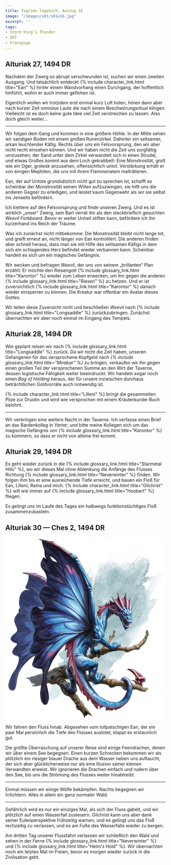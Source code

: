 ```yaml
---
title: Togrims Tagebuch, Auszug 16
image: "/images/skt/s01e16.jpg"
excerpt: ''
tags:
- Storm King's Thunder
- SKT
- Frontpage
---
```


## Alturiak 27, 1494 DR

Nachdem der Zwerg so abrupt verschwunden ist, suchen wir einen zweiten Ausgang. Und tatsächlich
entdeckt {% include character_link.html title="Ean" %} hinter einem Wandvorhang einen Durchgang,
der hoffentlich hinführt, wohin er auch immer geflohen ist.

Eigentlich wollen wir trotzdem erst einmal kurz Luft holen, hören dann aber nach kurzer Zeit ominöse
Laute die nach einem Beschwörungsritual klingen. Vielleicht ist es doch keine gute Idee viel Zeit
verstreichen zu lassen. Also doch gleich weiter...

---

Wir folgen dem Gang und kommen in eine größere Höhle. In der Mitte sehen wir sandigen Boden mit
einem großen Runenzirkel. Dahinter ein seltsamer, arkan leuchtender Käfig. Rechts über uns ein
Felsvorsprung, den wir aber nicht recht einsehen können. Und wir haben nicht die Zeit uns sorgfältig
umzusehen; der Sand unter dem Zirkel verwandelt sich in einen Strudel, und etwas Großes kommt aus
dem Loch gekrabbelt: Eine Monstrosität, groß wie ein Oger, grotesk anzusehen, offensichtlich untot.
Verstärkung erhält er von einigen Mephiten, die uns mit ihrem Flammenatem malträtieren.

Ean, der auf Untote grundsätzlich nicht gut zu sprechen ist, schafft es scheinbar der Monstrosität
seinen Willen aufzuzwingen, sie hilft uns die anderen Gegner zu erledigen, und leistet kaum
Gegenwehr als wir sie selbst ins Jenseits befördern.

Ich klettere auf den Felsvorsprung und finde unseren Zwerg. Und es ist wirklich „unser“ Zwerg,
sein Bart verrät ihn als den steckbrieflich gesuchten *Weevil Forkbeard*. Bevor er weiter Unheil
stiften kann, befördere ich ihn kurzerhand ins Reich der Träume.

Was ich zunächst nicht mitbekomme: Die Monstrosität bleibt nicht lange tot, und greift erneut an,
nicht länger von Ean kontrolliert.  Die anderen finden aber schnell heraus, dass man sie mit Hilfe
des seltsamen Käfigs in dem sich ein schlagendes Herz befindet wieder verbannen kann. Scheinbar
handelt es sich um ein magisches Gefängnis.

Wir wecken und befragen *Weevil*, der uns von seinem „brillanten“ Plan erzählt: Er möchte den
Riesengott {% include glossary_link.html title="Karontor" %} wieder zum Leben erwecken, um ihn
gegen die anderen {% include glossary_link.html title="Riesen" %} zu hetzen. Und er ist zuversichtlich {% include glossary_link.html title="Karontor" %} danach wieder einsperren zu
können. Die Kreatur war offenbar ein Avatar dieses Gottes.

Wir teilen diese Zuversicht nicht und beschließen *Weevil* nach {% include glossary_link.html
title="Longsaddle" %} zurückzubringen. Zunächst übernachten wir aber noch einmal im Eingang des
Tempels.


## Alturiak 28, 1494 DR

Wie geplant reisen wir nach {% include glossary_link.html title="Longsaddle" %} zurück. Da wir nicht
die Zeit haben, unseren Gefangenen für das versprochene Kopfgeld nach *{% include glossary_link.html title="Mirabar" %}* zu bringen, verkaufen
wir ihn gegen einen großen Teil der versprochenen Summe an den Wirt der Taverne, dessen logistische
Fähigkeit weiter beeindruckt.
Wir handeln sogar noch einen *Bag of Holding* heraus, der für unsere inzwischen durchaus beträchtlichen
Goldvorräte auch notwendig ist.

{% include character_link.html title="Lilleni" %} bringt die gesammelten Pilze zur Druidin und wird wie
versprochen mit einem Kräuterkunde-Buch belohnt.

---

Wir verbringen eine weitere Nacht in der Taverne. Ich verfasse einen Brief an das Bardenkolleg in
*Yartar*, und bitte meine Kollegen sich um das magische Gefängnis von *{% include glossary_link.html title="Karontor" %}* zu kümmern, so
dass er nicht von alleine frei kommt.


## Alturiak 29, 1494 DR

Es geht wieder zurück in die {% include glossary_link.html title="Starmetal Hills" %}, wo wir
dieses Mal ohne Ablenkung die Anfänge des Flusses Richtung {% include glossary_link.html
title="Neverwinter" %} finden. Wir folgen ihm bis er eine ausreichende Tiefe erreicht, und
bauen ein Floß für Ean, Lilleni, Rama und mich. {% include character_link.html title="Gilchrist" %} will
wie immer auf {% include glossary_link.html title="Hoobert" %} fliegen.

Es gelingt uns im Laufe des Tages ein halbwegs funktionstüchtiges Floß zusammenzubasteln.


## Alturiak 30 — Ches 2, 1494 DR

<img src='/images/skt/fairie-dragon.jpg' class="image-right" />

Wir fahren den Fluss hinab. Abgesehen vom tollpatschigen Ean, der ein paar Mal persönlich die Tiefe
des Flusses auslotet, klappt es erstaunlich gut.

Die größte Überraschung auf unserer Reise sind einige Feendrachen, denen wir über einem See
begegnen. Einen kurzen Schrecken bekommen wir als plötzlich ein riesiger blauer Drache aus
dem Wasser neben uns auftaucht, der sich aber glücklicherweise nur als eine Illusion seiner kleinen
Verwandten erweist. Wir ignorieren die Drachen einfach und rudern über den See, bis uns die Strömung
des Flusses weiter hinabtreibt.

---

Einmal müssen wir einige Wölfe bekämpfen. Nachts begegnen wir Irrlichtern. Alles in allem ein ganz
normaler Wald.

---

Gefährlich wird es nur ein einziges Mal, als sich der Fluss gabelt, und wir plötzlich auf einen
Wasserfall zusteuern.  Gilchrist kann uns aber dank seiner Eulenperspektive frühzeitig warnen, und
es gelingt uns das Floß rechzeitig zu verlassen, und es am Fuße des Wasserfalls wieder zu bergen.

Am dritten Tag unserer Flussfahrt verlassen wir schließlich den Wald und sehen in der Ferne {% include
glossary_link.html title="Neverwinter" %} und {% include glossary_link.html title="Helm's Hold" %}.
Wir übernachten noch ein letztes Mal im Freien, bevor es morgen wieder zurück in die Zivilisation geht.
